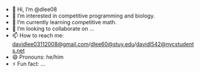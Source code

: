 - 👋 Hi, I’m @dlee08
- 👀 I’m interested in competitive programming and biology.
- 🌱 I’m currently learning competitive math.
- 💞️ I’m looking to collaborate on ...
- 📫 How to reach me: davidlee03112008@gmail.com/dlee60@stuy.edu/davidl542@nycstudents.net
- 😄 Pronouns: he/him
- ⚡ Fun fact: ...

<!---
dlee08/dlee08 is a ✨ special ✨ repository because its `README.md` (this file) appears on your GitHub profile.
You can click the Preview link to take a look at your changes.
--->
